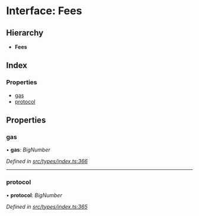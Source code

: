 # Interface: Fees

## Hierarchy

* **Fees**

## Index

### Properties

* [gas](_src_types_index_.fees.md#gas)
* [protocol](_src_types_index_.fees.md#protocol)

## Properties

###  gas

• **gas**: *BigNumber*

*Defined in [src/types/index.ts:366](https://github.com/PolymathNetwork/polymesh-sdk/blob/6f0a424/src/types/index.ts#L366)*

___

###  protocol

• **protocol**: *BigNumber*

*Defined in [src/types/index.ts:365](https://github.com/PolymathNetwork/polymesh-sdk/blob/6f0a424/src/types/index.ts#L365)*
